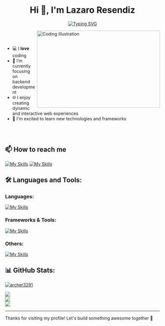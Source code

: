 <h1 align="center"> Hi 👋, I'm Lazaro Resendiz </h1>


<p align="center">
  <a href="https://github.com/DenverCoder1/readme-typing-svg">
    <img src="https://readme-typing-svg.demolab.com?font=Fira+Code&pause=1000&center=true&vCenter=true&width=440&lines=Software+developer+%F0%9F%94%A5;Anime+lover+and+code+addict+%F0%9F%91%97;PHP%2C+Laravel+%26+Monas+Chinas+%E2%9C%A8;Always+learning+something+new!+%F0%9F%93%9A" alt="Typing SVG" />
  </a>
</p>

<img align="right" alt="Coding illustration" src="https://pbs.twimg.com/media/FNVyspAXwAEHS6X.jpg" width="400" height="250" />

<br>
<br>

- 💻 I **love** coding  
- 📗 I’m currently focusing on backend development  
- 🌐 I enjoy creating dynamic and interactive web experiences  
- 🚀 I'm excited to learn new technologies and frameworks  

<br>
<br>

## 📫 How to reach me  
[![My Skills](https://skillicons.dev/icons?i=gmail&theme=light)](mailto:lazaro.resendizd@gmail.com)  [![My Skills](https://skillicons.dev/icons?i=linkedin&theme=light)](https://www.linkedin.com/in/lazaro-resendiz/)

## 🛠 Languages and Tools:

### Languages:  
[![My Skills](https://skillicons.dev/icons?i=html,css,js,php,python,cs&theme=light)](https://skillicons.dev)  
### Frameworks & Tools:  
[![My Skills](https://skillicons.dev/icons?i=react,next,laravel,net,tailwind,bootstrap&theme=light)](https://skillicons.dev)  
### Others:  
[![My Skills](https://skillicons.dev/icons?i=phpstorm,mysql,github&theme=light)](https://skillicons.dev)

## 📊 GitHub Stats:
<p align="left"> <a href="https://github.com/ryo-ma/github-profile-trophy"><img src="https://github-profile-trophy.vercel.app/?username=archer3291&theme=nord" alt="archer3291" /></a></p>

![](https://github-readme-stats.vercel.app/api/top-langs/?username=archer3291&layout=compact&langs_count=8&theme=tokyonight)  
![](https://github-readme-stats.vercel.app/api?username=archer3291&show_icons=true&locale=en&theme=tokyonight&hide=stars)  
![](https://github-readme-streak-stats.herokuapp.com/?user=archer3291&theme=tokyonight&hide_border=false)

---

Thanks for visiting my profile! Let's build something awesome together 🚀
